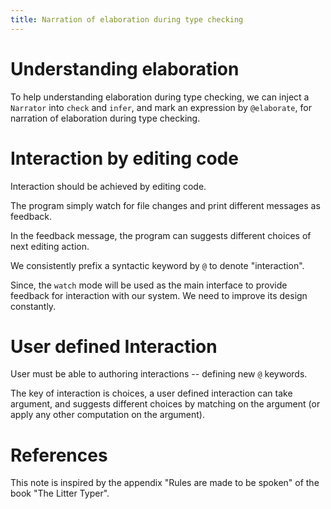 ```yaml
---
title: Narration of elaboration during type checking
---
```


# Understanding elaboration

To help understanding elaboration during type checking,
we can inject a `Narrator` into `check` and `infer`,
and mark an expression by `@elaborate`,
for narration of elaboration during type checking.

# Interaction by editing code

Interaction should be achieved by editing code.

The program simply watch for file changes
and print different messages as feedback.

In the feedback message, the program can suggests
different choices of next editing action.

We consistently prefix a syntactic keyword by `@`
to denote "interaction".

Since, the `watch` mode will be used as the main interface
to provide feedback for interaction with our system.
We need to improve its design constantly.

# User defined Interaction

User must be able to authoring interactions
-- defining new `@` keywords.

The key of interaction is choices,
a user defined interaction can take argument,
and suggests different choices by matching on the argument
(or apply any other computation on the argument).

# References

This note is inspired by
the appendix "Rules are made to be spoken"
of the book "The Litter Typer".
